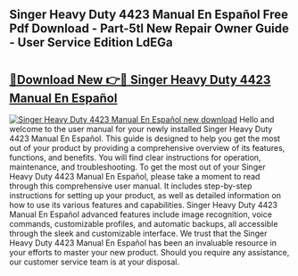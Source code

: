 ## Singer Heavy Duty 4423 Manual En Español Free Pdf Download - Part-5tl New Repair Owner Guide - User Service Edition LdEGa

# <h2><a href="http://bc12058.oget.top/?id=Singer+Heavy+Duty+4423+Manual+En+Espa%c3%b1ol">🔗Download New 👉🔴 Singer Heavy Duty 4423 Manual En Español</a></h2>

[![Singer Heavy Duty 4423 Manual En Español new download](https://i.imgur.com/5g1atiW.png)](http://bc12058.oget.top/?id=Singer+Heavy+Duty+4423+Manual+En+Espa%c3%b1ol)
Hello and welcome to the user manual for your newly installed Singer Heavy Duty 4423 Manual En Español. This guide is designed to help you get the most out of your product by providing a comprehensive overview of its features, functions, and benefits. You will find clear instructions for operation, maintenance, and troubleshooting. To get the most out of your Singer Heavy Duty 4423 Manual En Español, please take a moment to read through this comprehensive user manual. It includes step-by-step instructions for setting up your product, as well as detailed information on how to use its various features and capabilities. Singer Heavy Duty 4423 Manual En Español advanced features include image recognition, voice commands, customizable profiles, and automatic backups, all accessible through the sleek and customizable interface. We trust that the Singer Heavy Duty 4423 Manual En Español has been an invaluable resource in your efforts to master your new product. Should you require any assistance, our customer service team is at your disposal.

